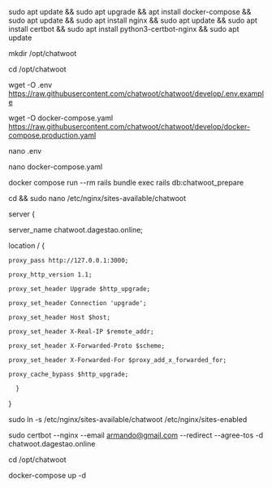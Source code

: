 sudo apt update && sudo apt upgrade && apt install docker-compose && sudo apt update && sudo apt install nginx && sudo apt update && sudo apt install certbot && sudo apt install python3-certbot-nginx && sudo apt update


mkdir /opt/chatwoot


cd /opt/chatwoot


wget -O .env https://raw.githubusercontent.com/chatwoot/chatwoot/develop/.env.example


wget -O docker-compose.yaml https://raw.githubusercontent.com/chatwoot/chatwoot/develop/docker-compose.production.yaml


nano .env

nano docker-compose.yaml


docker compose run --rm rails bundle exec rails db:chatwoot_prepare



cd && sudo nano /etc/nginx/sites-available/chatwoot
 
 
server {
 
  server_name chatwoot.dagestao.online;
 
  location / {
 
    proxy_pass http://127.0.0.1:3000;
 
    proxy_http_version 1.1;
 
    proxy_set_header Upgrade $http_upgrade;
 
    proxy_set_header Connection 'upgrade';
 
    proxy_set_header Host $host;
 
    proxy_set_header X-Real-IP $remote_addr;
 
    proxy_set_header X-Forwarded-Proto $scheme;
 
    proxy_set_header X-Forwarded-For $proxy_add_x_forwarded_for;
 
    proxy_cache_bypass $http_upgrade;
 
	  }
 
  }
 

sudo ln -s /etc/nginx/sites-available/chatwoot /etc/nginx/sites-enabled


sudo certbot --nginx --email armando@gmail.com --redirect --agree-tos -d chatwoot.dagestao.online

cd /opt/chatwoot

docker-compose up -d





